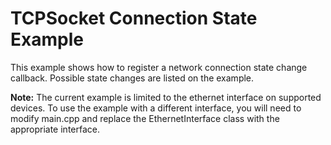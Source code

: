 # TCPSocket Connection State Example

This example shows how to register a network connection state change callback. Possible state changes are listed on the example.
 
**Note:** The current example is limited to the ethernet interface on supported devices.
To use the example with a different interface, you will need to modify main.cpp and
replace the EthernetInterface class with the appropriate interface.
